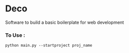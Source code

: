 # Deco
Software to build a basic boilerplate for web development

### To Use :
    
    python main.py --startproject proj_name
